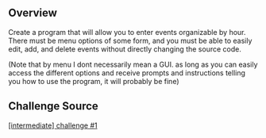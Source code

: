 ## Overview

Create a program that will allow you to enter events organizable by hour. There must be menu options of some form, and you must be able to easily edit, add, and delete events without directly changing the source code.

(Note that by menu I dont necessarily mean a GUI. as long as you can easily access the different options and receive prompts and instructions telling you how to use the program, it will probably be fine)

## Challenge Source
[[intermediate] challenge #1](https://www.reddit.com/r/dailyprogrammer/comments/pihtx/intermediate_challenge_1/)
